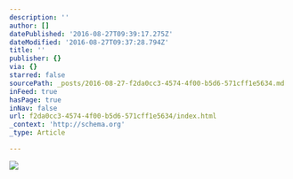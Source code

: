 ```yaml
---
description: ''
author: []
datePublished: '2016-08-27T09:39:17.275Z'
dateModified: '2016-08-27T09:37:28.794Z'
title: ''
publisher: {}
via: {}
starred: false
sourcePath: _posts/2016-08-27-f2da0cc3-4574-4f00-b5d6-571cff1e5634.md
inFeed: true
hasPage: true
inNav: false
url: f2da0cc3-4574-4f00-b5d6-571cff1e5634/index.html
_context: 'http://schema.org'
_type: Article

---
```

![](https://the-grid-user-content.s3-us-west-2.amazonaws.com/cf7ff861-321e-4985-84ce-18223320627f.jpg)